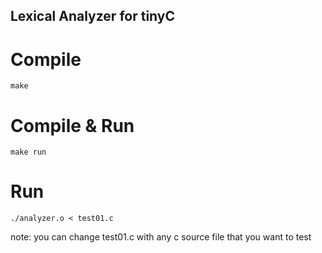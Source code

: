 ## Lexical Analyzer for tinyC


# Compile

```
make
```

# Compile & Run

```
make run
```

# Run

```
./analyzer.o < test01.c
```
note: you can change test01.c with any c source file that you want to test